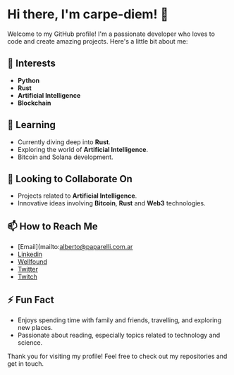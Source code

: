 # Hi there, I'm carpe-diem! 👋

Welcome to my GitHub profile! I'm a passionate developer who loves to code and create amazing projects. Here's a little bit about me:

## 👀 Interests
- **Python**
- **Rust**
- **Artificial Intelligence**
- **Blockchain**

## 🌱 Learning
- Currently diving deep into **Rust**.
- Exploring the world of **Artificial Intelligence**.
- Bitcoin and Solana development.

## 👯 Looking to Collaborate On
- Projects related to **Artificial Intelligence**.
- Innovative ideas involving **Bitcoin**, **Rust** and **Web3** technologies.

## 📫 How to Reach Me
- [Email](mailto:alberto@paparelli.com.ar
- [Linkedin](https://www.linkedin.com/in/paparelli/)
- [Wellfound](https://wellfound.com/u/paparelli)
- [Twitter](https://twitter.com/carpedev)
- [Twitch](https://www.twitch.tv/carpedev)

## ⚡ Fun Fact
- Enjoys spending time with family and friends, travelling, and exploring new places.
- Passionate about reading, especially topics related to technology and science.

Thank you for visiting my profile! Feel free to check out my repositories and get in touch.
